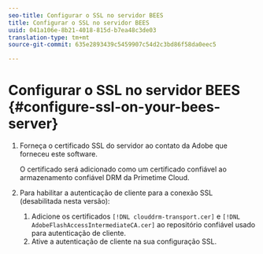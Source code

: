 ```yaml
---
seo-title: Configurar o SSL no servidor BEES
title: Configurar o SSL no servidor BEES
uuid: 041a106e-8b21-4018-815d-b7ea48c3de03
translation-type: tm+mt
source-git-commit: 635e2893439c5459907c54d2c3bd86f58da0eec5

---
```



# Configurar o SSL no servidor BEES {#configure-ssl-on-your-bees-server}

1. Forneça o certificado SSL do servidor ao contato da Adobe que forneceu este software.

   O certificado será adicionado como um certificado confiável ao armazenamento confiável DRM da Primetime Cloud.
1. Para habilitar a autenticação de cliente para a conexão SSL (desabilitada nesta versão):
   1. Adicione os certificados `[!DNL clouddrm-transport.cer]` e `[!DNL AdobeFlashAccessIntermediateCA.cer]` ao repositório confiável usado para autenticação de cliente.
   1. Ative a autenticação de cliente na sua configuração SSL.

